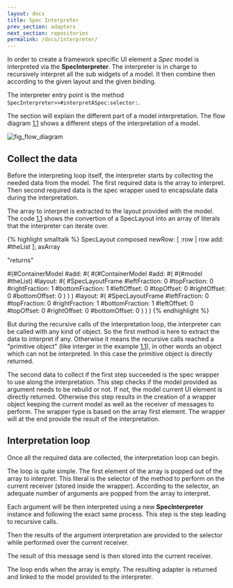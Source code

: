 ```yaml
---
layout: docs
title: Spec Interpreter
prev_section: adapters
next_section: repositories
permalink: /docs/interpreter/
---
```


<a name="sec_spec_interpreter"></a>

In order to create a framework specific UI element a 
*Spec* model is interpreted via the 
**SpecInterpreter**.
The interpreter is in charge to recursively interpret all the sub widgets of a model.
It then combine then according to the given layout and the given binding.


The interpreter entry point is the method 
`SpecInterpreter>>#interpretASpec:selector:`.


The section will explain the different part of a model interpretation.
The flow diagram 
[1.1](#fig_flow_diagram) shows a different steps of the interpretation of a model.


<a name="fig_flow_diagram"></a>![fig_flow_diagram](figures/Interpretation_Chart.png "Spec interpretation flow chart")

<a name="collect_the_data" class="hash"></a>
## Collect the data <a href="#collect_the_data" class="permalink" title="Permalink"><i class='fa fa-link'></i></a>


Before the interpreting loop itself, the interpreter starts by collecting the needed data from the model.
The first required data is the array to interpret. Then second required data is the spec wrapper used to encapsulate data during the interpretation.


The array to interpret is extracted to the layout provided with the model.
The code 
[1.1](#ex_extract_array) shows the convertion of a SpecLayout into an array of literals that the interpreter can iterate over.




{% highlight smalltalk %}
SpecLayout composed
	newRow: [ :row | row add: #theList ];
	asArray
	 
"returns"	 

#(#ContainerModel 
	#add: #(
		#(#ContainerModel 
			#add: #(
				#(#model #theList) 
					#layout: #(
						#SpecLayoutFrame 
							#leftFraction: 0 
							#topFraction: 0 
							#rightFraction: 1 
							#bottomFraction: 1 
							#leftOffset: 0 
							#topOffset: 0 
							#rightOffset: 0 
							#bottomOffset: 0
					)
			)
		) #layout: #(
			#SpecLayoutFrame 
				#leftFraction: 0 
				#topFraction: 0 
				#rightFraction: 1 
				#bottomFraction: 1 
				#leftOffset: 0 
				#topOffset: 0 
				#rightOffset: 0 
				#bottomOffset: 0
		)
	)
)
{% endhighlight %}


But during the recursive calls of the interpretation loop, the interpreter can be called with any kind of object.
So the first method is here to extract the data to interpret if any.
Otherwise it means the recursive calls reached a "primitive object" (like interger in the example 
[1.1](#ex_extract_array)), in other words an object which can not be interpreted.
In this case the primitive object is directly returned.


The second data to collect if the first step succeeded is the spec wrapper to use along the interpretation.
This step checks if the model provided as argument needs to be rebuild or not.
If not, the model current UI element is directly returned.
Otherwise this step results in the creation of a wrapper object keeping the current model as well as the receiver of messages to perform.
The wrapper type is based on the array first element.
The wrapper will at the end provide the result of the interpretation.



<a name="interpretation_loop" class="hash"></a>
## Interpretation loop <a href="#interpretation_loop" class="permalink" title="Permalink"><i class='fa fa-link'></i></a>


Once all the required data are collected, the interpretation loop can begin.


The loop is quite simple. The first element of the array is popped out of the array to interpret.
This literal is the selector of the method to perform on the current receiver (stored inside the wrapper).
According to the selector, an adequate number of arguments are popped from the array to interpret.


Each argument will be then interpreted using a new 
**SpecInterpreter** instance and following the exact same process.
This step is the step leading to recursive calls.


Then the results of the argument interpretation are provided to the selector while performed over the current receiver.


The result of this message send is then stored into the current receiver.


The loop ends when the array is empty.
The resulting adapter is returned and linked to the model provided to the interpreter.
